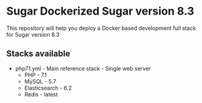 # Sugar Dockerized Sugar version 8.3
This repository will help you deploy a Docker based development full stack for Sugar version 8.3

## Stacks available
* php71.yml - Main reference stack - Single web server
    * PHP - 7.1
    * MySQL - 5.7
    * Elasticsearch - 6.2
    * Redis - latest
